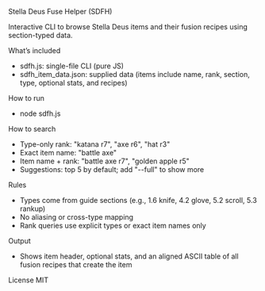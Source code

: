 Stella Deus Fuse Helper (SDFH)

Interactive CLI to browse Stella Deus items and their fusion recipes using section-typed data.

What’s included
- sdfh.js: single-file CLI (pure JS)
- sdfh_item_data.json: supplied data (items include name, rank, section, type, optional stats, and recipes)

How to run
- node sdfh.js

How to search
- Type-only rank: "katana r7", "axe r6", "hat r3"
- Exact item name: "battle axe"
- Item name + rank: "battle axe r7", "golden apple r5"
- Suggestions: top 5 by default; add "--full" to show more

Rules
- Types come from guide sections (e.g., 1.6 knife, 4.2 glove, 5.2 scroll, 5.3 rankup)
- No aliasing or cross-type mapping
- Rank queries use explicit types or exact item names only

Output
- Shows item header, optional stats, and an aligned ASCII table of all fusion recipes that create the item

License
MIT


